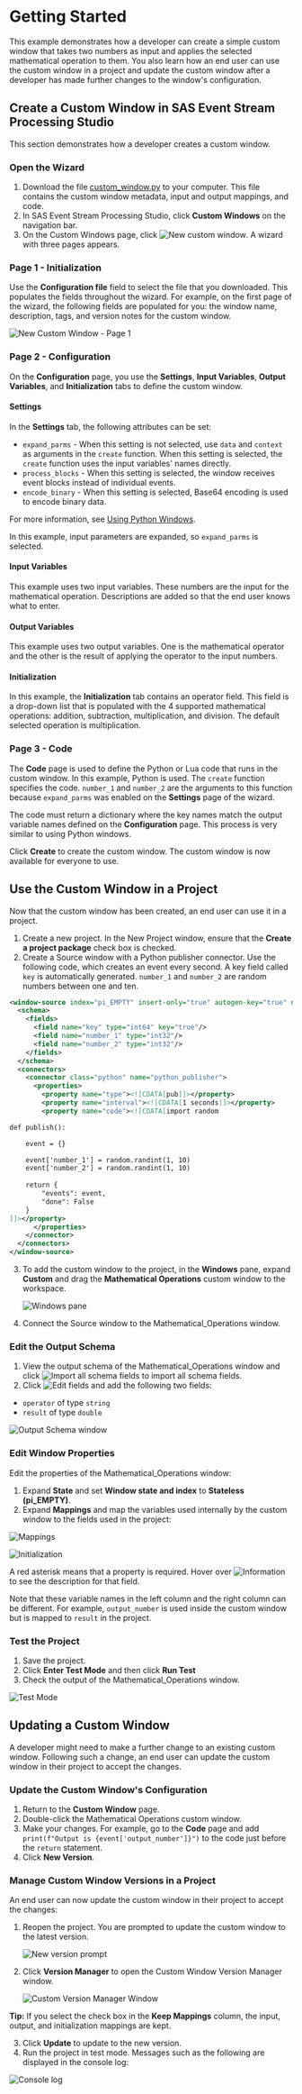 # Getting Started
This example demonstrates how a developer can create a simple custom window that takes two numbers as input and applies the selected mathematical operation to them. You also learn how an end user can use the custom window in a project and update the custom window after a developer has made further changes to the window's configuration. 

## Create a Custom Window in SAS Event Stream Processing Studio

This section demonstrates how a developer creates a custom window.

### Open the Wizard
1. Download the file [custom_window.py](custom_window.py) to your computer. This file contains the custom window metadata, input and output mappings, and code. 
2. In SAS Event Stream Processing Studio, click **Custom Windows** on the navigation bar.
3. On the Custom Windows page, click ![New custom window](img/new_custom_window_icon.png). A wizard with three pages appears. 

### Page 1 - Initialization
Use the **Configuration file** field to select the file that you downloaded. This populates the fields throughout the wizard. For example, on the first page of the wizard, the following fields are populated for you: the window name, description, tags, and version notes for the custom window. 

![New Custom Window - Page 1](img/step_1.png)

### Page 2 - Configuration
On the **Configuration** page, you use the **Settings**, **Input Variables**, **Output Variables**, and **Initialization** tabs to define the custom window. 

#### Settings
In the **Settings** tab, the following attributes can be set: 
* `expand_parms` - When this setting is not selected, use `data` and `context` as arguments in the `create` function. When this setting is selected, the `create` function uses the input variables' names directly. 
* `process_blocks` - When this setting is selected, the window receives event blocks instead of individual events.
* `encode_binary` - When this setting is selected, Base64 encoding is used to encode binary data.

For more information, see [Using Python Windows](https://go.documentation.sas.com/doc/en/espcdc/default/espcreatewindows/p0e7tn8o6onj93n11vu60llatasz.htm). 

In this example, input parameters are expanded, so  `expand_parms` is selected. 

#### Input Variables
This example uses two input variables. These numbers are the input for the mathematical operation. Descriptions are added so that the end user knows what to enter. 

#### Output Variables
This example uses two output variables. One is the mathematical operator and the other is the result of applying the operator to the input numbers.

#### Initialization
In this example, the **Initialization** tab contains an operator field. This field is a drop-down list that is populated with the 4 supported mathematical operations: addition, subtraction, multiplication, and division. The default selected operation is multiplication.

### Page 3 - Code
The **Code** page is used to define the Python or Lua code that runs in the custom window. In this example, Python is used. The `create` function specifies the code. `number_1` and `number_2` are the arguments to this function because `expand_parms` was enabled on the **Settings** page of the wizard.

The code must return a dictionary where the key names match the output variable names defined on the **Configuration** page. This process is very similar to using Python windows. 

Click **Create** to create the custom window. The custom window is now available for everyone to use. 

## Use the Custom Window in a Project
Now that the custom window has been created, an end user can use it in a project.

1. Create a new project. In the New Project window, ensure that the **Create a project package** check box is checked. 
2. Create a Source window with a Python publisher connector. Use the following code, which creates an event every second. A key field called `key` is automatically generated. `number_1` and `number_2` are random numbers between one and ten. 

```xml
<window-source index="pi_EMPTY" insert-only="true" autogen-key="true" name="Source">
  <schema>
    <fields>
      <field name="key" type="int64" key="true"/>
      <field name="number_1" type="int32"/>
      <field name="number_2" type="int32"/>
    </fields>
  </schema>
  <connectors>
    <connector class="python" name="python_publisher">
      <properties>
        <property name="type"><![CDATA[pub]]></property>
        <property name="interval"><![CDATA[1 seconds]]></property>
        <property name="code"><![CDATA[import random

def publish():

    event = {}

    event['number_1'] = random.randint(1, 10)
    event['number_2'] = random.randint(1, 10)
      
    return {
        "events": event,
        "done": False
    }
]]></property>
      </properties>
    </connector>
  </connectors>
</window-source>
```

3. To add the custom window to the project, in the **Windows** pane, expand **Custom** and drag the **Mathematical Operations** custom window to the workspace. 

    ![Windows pane](img/windows_custom.png)

4. Connect the Source window to the Mathematical_Operations window. 

### Edit the Output Schema
1. View the output schema of the Mathematical_Operations window and click ![Import all schema fields](img/import_all_schema_fields.png) to import all schema fields.
2. Click ![Edit fields](img/edit_fields.png) and add the following two fields:
 -  `operator` of type `string`
 -  `result` of type `double`

![Output Schema window](img/output_schema.png)

### Edit Window Properties
Edit the properties of the Mathematical_Operations window:
1. Expand **State** and set **Window state and index** to **Stateless (pi_EMPTY)**. 
2. Expand **Mappings** and map the variables used internally by the custom window to the fields used in the project: 

![Mappings](img/mappings.png)

![Initialization](img/initialization_mapping.png)

A red asterisk means that a property is required. Hover over ![Information](img/info_icon.png) to see the description for that field. 

Note that these variable names in the left column and the right column can be different. For example, `output_number` is used inside the custom window but is mapped to `result` in the project. 

### Test the Project
1. Save the project.
2. Click **Enter Test Mode** and then click **Run Test**
3. Check the output of the Mathematical_Operations window. 

![Test Mode](img/test_mode.png)

## Updating a Custom Window
A developer might need to make a further change to an existing custom window. Following such a change, an end user can update the custom window in their project to accept the changes.

### Update the Custom Window's Configuration
1. Return to the **Custom Window** page.
2. Double-click the Mathematical Operations custom window.
3. Make your changes. For example, go to the **Code** page and add `print(f"Output is {event['output_number']}")` to the code just before the `return` statement. 
4. Click **New Version**.

### Manage Custom Window Versions in a Project
An end user can now update the custom window in their project to accept the changes:
1. Reopen the project. You are prompted to update the custom window to the latest version. 

    ![New version prompt](img/new_version.png)

2. Click **Version Manager** to open the Custom Window Version Manager window.

    ![Custom Version Manager Window](img/version_manager.png)

**Tip:** If you select the check box in the **Keep Mappings** column, the input, output, and initialization mappings are kept.

3. Click **Update** to update to the new version.
4. Run the project in test mode. Messages such as the following are displayed in the console log:

![Console log](img/console_log.png)
